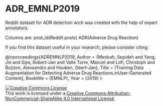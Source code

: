# ADR_EMNLP2019
Reddit dataset for ADR detection wich was created with the help of expert annotators.

Columns are: post_id(Reddit posts)	ADR(Adverse Drug Reaction)

If you find this dataset useful in your research, please consider citing:

@inproceedings{ADREMNLP2019,
Author = {Mesbah, Sepideh and Yang, Jie and Sips, Robert-Jan and Valle Torre, Manuel and Lofi, Christoph and Bozzon, Alessandro and Houben, Geert-Jan},
Title = {Training Data Augmentation for Detecting Adverse Drug Reactions inUser-Generated Content},
Booktitle  = {EMNLP},
Year = {2019}
}

<a rel="license" href="http://creativecommons.org/licenses/by-nc-sa/4.0/"><img alt="Creative Commons License" style="border-width:0" src="https://i.creativecommons.org/l/by-nc-sa/4.0/88x31.png" /></a><br />This work is licensed under a <a rel="license" href="http://creativecommons.org/licenses/by-nc-sa/4.0/">Creative Commons Attribution-NonCommercial-ShareAlike 4.0 International License</a>.
